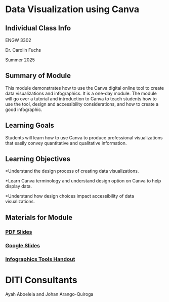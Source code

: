 <h1>Data Visualization using Canva</h1>

<h2>Individual Class Info</h2>

ENGW 3302

Dr. Carolin Fuchs

Summer 2025

<h2>Summary of Module</h2>

This module demonstrates how to use the Canva digital online tool to create data visualizations and infographics. It is a one-day module. The module will go over a tutorial and introduction to Canva to teach students how to use the tool, design and accessibility considerations, and how to create a good infographic. 

<h2>Learning Goals</h2>

Students will learn how to use Canva to produce professional visualizations that easily convey quantitative and qualitative information.

<h2>Learning Objectives</h2>

*Understand the design process of creating data visualizations.

*Learn Canva terminology and understand design option on Canva to help display data.

*Understand how design choices impact accessibility of data visualizations.

<h2>Materials for Module</h2>


### [PDF Slides](https://github.com/NULabNortheastern/digitalassignmentshowcase/blob/main/data-visualization/su25-fuchs-engw3302-infographics/SU25-Fuchs-ENGW3302-Infographics.pdf)

### [Google Slides](https://docs.google.com/presentation/d/1driWlZy5sspGLrgTaLBXvBIfRVyZ_DCW7xYl2D3fgBs/edit?usp=sharing)

### [Infographics Tools Handout](https://github.com/NULabNortheastern/digitalassignmentshowcase/blob/master/handouts/data-visualization/Handout-Infographics_Tools.pdf)



<h1>DITI Consultants</h1>

Ayah Aboelela and Johan Arango-Quiroga 
